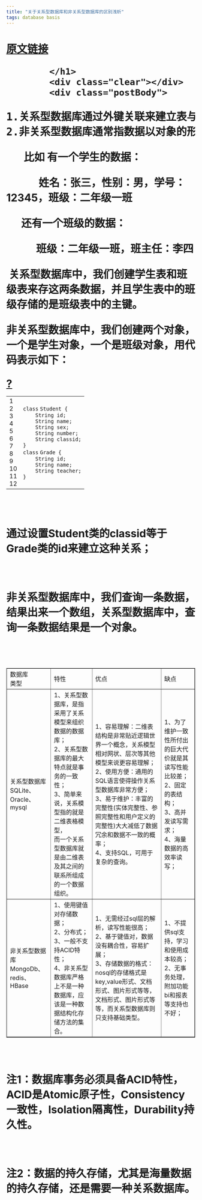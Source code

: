 ```yaml
---
title: "关于关系型数据库和非关系型数据库的区别浅析"
tags: database basis
---
```


<div class="post">
            <h1 class="postTitle">
                
<a id="cb_post_title_url" class="postTitle2" href="https://www.cnblogs.com/wuyepeng/p/9744393.html">原文链接</a>

            </h1>
            <div class="clear"></div>
            <div class="postBody">
                
<div id="cnblogs_post_body" class="blogpost-body ">
    <pre class="best-text mb-10">1.关系型数据库通过外键关联来建立表与表之间的关系，<br>2.非关系型数据库通常指数据以对象的形式存储在数据库中，而对象之间的关系通过每个对象自身的属性来决定</pre>
<p>&nbsp;&nbsp;&nbsp;&nbsp;&nbsp;&nbsp; 比如 有一个学生的数据：</p>
<p>&nbsp;&nbsp;&nbsp;&nbsp;&nbsp;&nbsp;&nbsp;&nbsp;&nbsp;&nbsp;&nbsp;&nbsp; 姓名：张三，性别：男，学号：12345，班级：二年级一班</p>
<p>&nbsp;&nbsp;&nbsp;&nbsp;&nbsp; 还有一个班级的数据：</p>
<p>&nbsp;&nbsp;&nbsp;&nbsp;&nbsp;&nbsp;&nbsp;&nbsp;&nbsp;&nbsp;&nbsp; 班级：二年级一班，班主任：李四</p>
<p>&nbsp;关系型数据库中，我们创建学生表和班级表来存这两条数据，并且学生表中的班级存储的是班级表中的主键。</p>
<p>非关系型数据库中，我们创建两个对象，一个是学生对象，一个是班级对象，用代码表示如下：</p>
<div class="cnblogs_Highlighter sh-gutter">
<div><div id="highlighter_214897" class="syntaxhighlighter  cpp"><div class="toolbar"><span><a href="#" class="toolbar_item command_help help">?</a></span></div><table border="0" cellpadding="0" cellspacing="0"><tbody><tr><td class="gutter"><div class="line number1 index0 alt2">1</div><div class="line number2 index1 alt1">2</div><div class="line number3 index2 alt2">3</div><div class="line number4 index3 alt1">4</div><div class="line number5 index4 alt2">5</div><div class="line number6 index5 alt1">6</div><div class="line number7 index6 alt2">7</div><div class="line number8 index7 alt1">8</div><div class="line number9 index8 alt2">9</div><div class="line number10 index9 alt1">10</div><div class="line number11 index10 alt2">11</div><div class="line number12 index11 alt1">12</div></td><td class="code"><div class="container"><div class="line number1 index0 alt2"><code class="cpp keyword bold">class</code> <code class="cpp plain">Student {</code></div><div class="line number2 index1 alt1"><code class="cpp spaces">&nbsp;&nbsp;&nbsp;&nbsp;</code><code class="cpp plain">String id;</code></div><div class="line number3 index2 alt2"><code class="cpp spaces">&nbsp;&nbsp;&nbsp;&nbsp;</code><code class="cpp plain">String name;</code></div><div class="line number4 index3 alt1"><code class="cpp spaces">&nbsp;&nbsp;&nbsp;&nbsp;</code><code class="cpp plain">String sex;</code></div><div class="line number5 index4 alt2"><code class="cpp spaces">&nbsp;&nbsp;&nbsp;&nbsp;</code><code class="cpp plain">String number;</code></div><div class="line number6 index5 alt1"><code class="cpp spaces">&nbsp;&nbsp;&nbsp;&nbsp;</code><code class="cpp plain">String classid;</code></div><div class="line number7 index6 alt2"><code class="cpp plain">}</code></div><div class="line number8 index7 alt1"><code class="cpp keyword bold">class</code> <code class="cpp plain">Grade {</code></div><div class="line number9 index8 alt2"><code class="cpp spaces">&nbsp;&nbsp;&nbsp;&nbsp;</code><code class="cpp plain">String id;</code></div><div class="line number10 index9 alt1"><code class="cpp spaces">&nbsp;&nbsp;&nbsp;&nbsp;</code><code class="cpp plain">String name;</code></div><div class="line number11 index10 alt2"><code class="cpp spaces">&nbsp;&nbsp;&nbsp;&nbsp;</code><code class="cpp plain">String teacher;</code></div><div class="line number12 index11 alt1"><code class="cpp plain">}</code></div></div></td></tr></tbody></table></div></div>
</div>
<p>　　</p>
<p>通过设置Student类的classid等于Grade类的id来建立这种关系；</p>
<p>&nbsp;</p>
<p>非关系型数据库中，我们查询一条数据，结果出来一个数组，关系型数据库中，查询一条数据结果是一个对象。</p>
<p>&nbsp;</p>
<table border="1" cellspacing="1" cellpadding="1">
<tbody>
<tr>
<td>数据库<br>类型</td>
<td>特性</td>
<td>优点</td>
<td>缺点</td>

</tr>
<tr>
<td>关系型数据库<br>SQLite、Oracle、mysql</td>
<td>1、关系型数据库，是指采用了关系模型来组织<br>数据的数据库；<br>2、关系型数据库的最大特点就是事务的一致性；<br>3、简单来说，关系模型指的就是二维表格模型，<br>而一个关系型数据库就是由二维表及其之间的联系所组成的一个数据组织。</td>
<td>1、容易理解：二维表结构是非常贴近逻辑世界一个概念，关系模型相对网状、层次等其他模型来说更容易理解；<br>2、使用方便：通用的SQL语言使得操作关系型数据库非常方便；<br>3、易于维护：丰富的完整性(实体完整性、参照完整性和用户定义的完整性)大大减低了数据冗余和数据不一致的概率；<br>4、支持SQL，可用于复杂的查询。</td>
<td>1、为了维护一致性所付出的巨大代价就是其读写性能比较差；<br>2、固定的表结构；<br>3、高并发读写需求；<br>4、海量数据的高效率读写；</td>

</tr>
<tr>
<td>非关系型数据库<br>MongoDb、redis、HBase</td>
<td>1、使用键值对存储数据；<br>2、分布式；<br>3、一般不支持ACID特性；<br>4、非关系型数据库严格上不是一种数据库，应该是一种数据结构化存储方法的集合。</td>
<td>1、无需经过sql层的解析，读写性能很高；<br>2、基于键值对，数据没有耦合性，容易扩展；<br>3、存储数据的格式：nosql的存储格式是key,value形式、文档形式、图片形式等等，文档形式、图片形式等等，而关系型数据库则只支持基础类型。</td>
<td>1、不提供sql支持，学习和使用成本较高；<br>2、无事务处理，附加功能bi和报表等支持也不好；</td>

</tr>

</tbody>

</table>
<p>&nbsp;</p>
<p>注1：数据库事务必须具备ACID特性，ACID是Atomic原子性，Consistency一致性，Isolation隔离性，Durability持久性。</p>
<p>&nbsp;</p>
<p>注2：数据的持久存储，尤其是海量数据的持久存储，还是需要一种关系数据库。</p>
